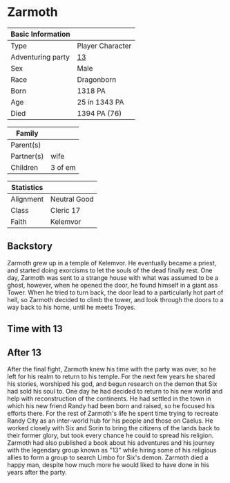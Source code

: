 # Zarmoth


| Basic Information | |
| - | - |
| Type | Player Character |
| Adventuring party | [13](13.md) |
| Sex | Male |
| Race | Dragonborn |
| Born | 1318 PA |
| Age | 25 in 1343 PA |
| Died | 1394 PA (76) |

| Family | |
| - | - |
| Parent(s) | |
| Partner(s) | wife |
| Children | 3 of em |

| Statistics | |
| - | - |
| Alignment | Neutral Good |
| Class | Cleric 17 |
| Faith | Kelemvor |

## Backstory

Zarmoth grew up in a temple of Kelemvor. He eventually became a priest, and started doing exorcisms to let the souls of the dead finally rest. One day, Zarmoth was sent to a strange house with what was assumed to be a ghost, however, when he opened the door, he found himself in a giant ass Tower. When he tried to turn back, the door lead to a particularly hot part of hell, so Zarmoth decided to climb the tower, and look through the doors to a way back to his home, until he meets Troyes.

## Time with 13

## After 13

After the final fight, Zarmoth knew his time with the party was over, so he left for his realm to return to his temple. For the next few years he shared his stories, worshiped his god, and begun research on the demon that Six had sold his soul to. One day he had decided to return to his new world and help with reconstruction of the continents. He had settled in the town in which his new friend Randy had been born and raised, so he focused his efforts there. For the rest of Zarmoth's life he spent time trying to recreate Randy City as an inter-world hub for his people and those on Caelus. He worked closely with Six and Sorin to bring the citizens of the lands back to their former glory, but took every chance he could to spread his religion. Zarmoth had also published a book about his adventures and his journey with the legendary group known as "13" while hiring some of his religious allies to form a group to search Limbo for Six's demon. Zarmoth died a happy man, despite how much more he would liked to have done in his years after the party.
